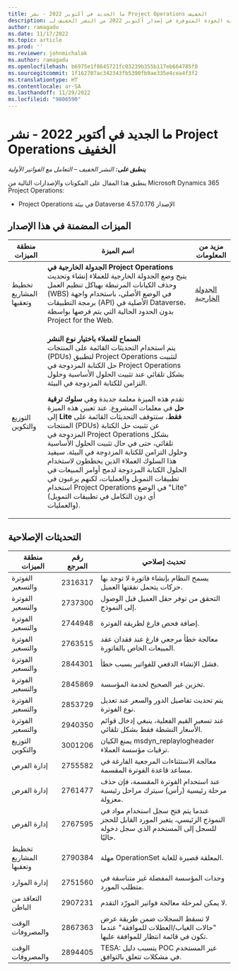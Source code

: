 ```yaml
---
title: ما الجديد في أكتوبر 2022 - نشر Project Operations الخفيف
description: يوفر هذا الموضوع معلومات حول التحديثات الإصلاحية الجودة المتوفرة في إصدار أكتوبر 2022 من النشر الخفيف لـ Microsoft Dynamics 365 Project Operations.
author: ramagadu
ms.date: 11/17/2022
ms.topic: article
ms.prod: ''
ms.reviewer: johnmichalak
ms.author: ramagadu
ms.openlocfilehash: b6975e1f8645721fc03239b355b117eb664785f0
ms.sourcegitcommit: 1f162707ac342343fb5390fb9ae335e4cea4f3f2
ms.translationtype: HT
ms.contentlocale: ar-SA
ms.lasthandoff: 11/29/2022
ms.locfileid: "9806590"
---
```

# <a name="whats-new-october-2022---project-operations-lite-deployment"></a>ما الجديد في أكتوبر 2022 - نشر Project Operations الخفيف

_**ينطبق على:** النشر الخفيف – التعامل مع الفواتير الأولية_

ينطبق هذا المقال على المكونات والإصدارات التالية من Microsoft Dynamics 365 Project Operations:

- Project Operations في بيئة Dataverse الإصدار 4.57.0.176

## <a name="features-included-in-this-release"></a>الميزات المضمنة في هذا الإصدار

| منطقة الميزات | اسم الميزة | مزيد من المعلومات |
| --- | --- | --- |
| تخطيط المشاريع وتعقبها | **الجدولة الخارجية في Project Operations**<br>يتيح وضع الجدولة الخارجية للعملاء إنشاء وتحديث وحذف الكيانات المرتبطة بهياكل تنظيم العمل (WBS) في الوضع الأصلي، باستخدام واجهة برمجة التطبيقات (API) الأصلية في Dataverse، بدون الحدود الحالية التي يتم فرضها بواسطة Project for the Web. | [الجدولة الخارجية](/dynamics365/project-operations/project-management/external-scheduling) |
| التوزيع والتكوين | <p>**السماح للعملاء باختيار نوع النشر**<br>يتم استخدام التحديثات القائمة على المنتجات (PDUs) لتطبيق Project Operations لتثبيت حل الكتابة المزدوجة في Project Operations بشكل تلقائي عند تثبيت الحلول الأساسية وحلول التزامن للكتابة المزدوجة في البيئة.</p><p>تقدم هذه الميزة معلمة جديدة وهي **سلوك ترقية حل** في معلمات المشروع. عند تعيين هذه الميزة إلى **Lite فقط**‬، ستتوقف التحديثات القائمة على المنتجات (PDUs) عن تثبيت حل الكتابة المزدوجة في Project Operations بشكل تلقائي، حتى في حال تثبيت الحلول الأساسية وحلول التزامن للكتابة المزدوجة في البيئة. سيفيد هذا السلوك العملاء الذين يخططون لاستخدام الحلول الكتابة المزدوجة لدمج أوامر المبيعات في تطبيقات التمويل والعمليات، لكنهم يرغبون في استخدام Project Operations في الوضع "Lite" (أي دون التكامل في تطبيقات التمويل والعمليات).</p> | |

## <a name="quality-updates"></a>التحديثات الإصلاحية

| منطقة الميزات | رقم المرجع | تحديث إصلاحي |
| --- | --- | --- |
| الفوترة والتسعير | 2316317  | يسمح النظام بإنشاء فاتورة لا توجد بها حركات يتحمل نفقتها العميل. |
| الفوترة والتسعير | 2737300  | التحقق من توفر حقل العميل قبل الوصول إلى النموذج. |
| الفوترة والتسعير | 2744948  | إضافة فحص فارغ لطريقة الفوترة. |
| الفوترة والتسعير | 2763515  | معالجة خطأ مرجعي فارغ عند فقدان عقد المبيعات الخاص بالفاتورة. |
| الفوترة والتسعير | 2844301  | فشل الإنشاء الدفعي للفواتير بسبب خطأ. |
| الفوترة والتسعير | 2845869  | تخزين غير الصحيح لخدمة المؤسسة. |
| الفوترة والتسعير | 2853729  | يتم تحديث تفاصيل الدور والسعر عند تعديل نوع الفوترة. |
| الفوترة والتسعير | 2940350  | عند تسعير القيم الفعلية، ينبغي إدخال قوائم الأسعار النشطة فقط بشكل تلقائي. |
| التوزيع والتكوين | 3001206  | يمنع الكيان msdyn\_replaylogheader ترقيات مؤسسة العملاء. |
| إدارة الفرص | 2755582  | معالجة الاستثناءات المرجعية الفارغة في مساعد قاعدة الفوترة المقسمة. |
| إدارة الفرص | 2761477  | عند استخدام الفوترة المقسمة، فإن حذف مرحلة رئيسية (رأس) سيترك مراحل رئيسية معزولة‬. |
| إدارة الفرص | 2767595  | عندما يتم فتح سجل استخدام مواد في النموذج الرئيسي، يتغير المورد القابل للحجز للسجل إلى المستخدم الذي سجل دخوله حاليًا. |
| تخطيط المشاريع وتعقبها | 2790384  | مهلة OperationSet المعلقة قصيرة للغاية. |
| إدارة الموارد | 2751560  | وحدات المؤسسة المفضلة غير متناسقة في متطلب المورد. |
| التعاقد من الباطن | 2907231  | لا يمكن لمرحلة معالجة فواتير المورّد التقدم. |
| الوقت والمصروفات | 2867363  | لا تسقط السجلات ضمن طريقة عرض "حالات الغياب/العطلات للموافقة‬" عندما تكون في قائمة انتظار للموافقة عليها. |
| الوقت والمصروفات | 2894405  | TESA: يتسبب دليل POC غير المستخدم في مشكلات تتعلق بالتوافق. |
